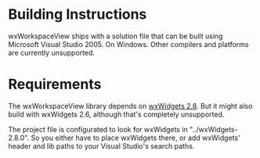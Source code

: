 # Building Instructions #

wxWorkspaceView ships with a solution file that can be built using Microsoft Visual Studio 2005. On Windows. Other compilers and platforms are currently unsupported.

# Requirements #

The wxWorkspaceView library depends on [wxWidgets 2.8](http://www.wxwidgets.org). But it might also build with wxWidgets 2.6, although that's completely unsupported.

The project file is configurated to look for wxWidgets in "../wxWidgets-2.8.0". So you either have to place wxWidgets there, or add wxWidgets' header and lib paths to your Visual Studio's search paths.